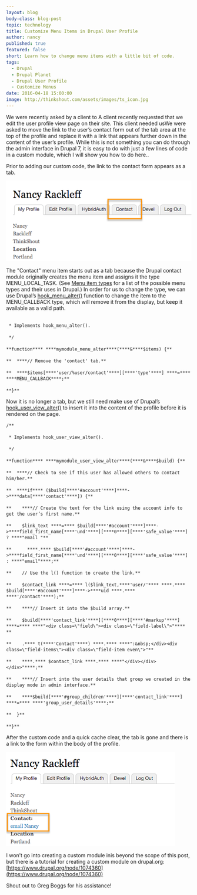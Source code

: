 ```yaml
---
layout: blog
body-class: blog-post
topic: technology
title: Customize Menu Items in Drupal User Profile
author: nancy
published: true
featured: false
short: Learn how to change menu items with a little bit of code.
tags:
  - Drupal
  - Drupal Planet
  - Drupal User Profile
  - Customize Menus
date: 2016-04-18 15:00:00
image: http://thinkshout.com/assets/images/ts_icon.jpg
---
```


We were recently asked by a client to A client recently requested that we edit the user profile view page on their site. This client needed usWe were asked to move the link to the user’s contact form out of the tab area at the top of the profile and replace it with a link that appears further down in the content of the user’s profile. While this is not something you can do through the admin interface in Drupal 7, it is easy to do with just a few lines of code in a custom module, which I will show you how to do here.. 

Prior to adding our custom code, the link to the contact form appears as a tab. 

![Customize Menu 1](/assets/images/blog/custom-menu-1.png)

The "Contact" menu item starts out as a tab because the Drupal contact module originally creates the menu item and assigns it the type MENU_LOCAL_TASK. (See [Menu item types](https://api.drupal.org/api/drupal/includes!menu.inc/group/menu_item_types/7) for a list of the possible menu types and their uses in Drupal.) In order for us to change the type, we can use Drupal’s [hook_menu_alter()](https://api.drupal.org/api/drupal/modules%21system%21system.api.php/function/hook_menu_alter/7) function to change the item to the MENU_CALLBACK type, which will remove it from the display, but keep it available as a valid path. 

``` /**

 * Implements hook_menu_alter().

 */

**function**** ****mymodule_menu_alter****(****&****$items) {**

**  ****// Remove the 'contact' tab.**

**  ****$items[****'user/%user/contact'****][****'type'****] ****=**** ****MENU_CALLBACK****;**

**}**

```

Now it is no longer a tab, but we still need make use of Drupal’s [hook_user_view_alter()](https://api.drupal.org/api/drupal/modules%21user%21user.api.php/function/hook_user_view_alter/7) to insert it into the content of the profile before it is rendered on the page.  

```
/**

 * Implements hook_user_view_alter().

 */

**function**** ****mymodule_user_view_alter****(****&****$build) {**

**  ****// Check to see if this user has allowed others to contact him/her.**

**  ****if**** ($build[****'#account'****]****->****data[****'contact'****]) {**

**    ****// Create the text for the link using the account info to get the user’s first name.**

**    $link_text ****=**** $build[****'#account'****]****->****field_first_name[****'und'****][****0****][****'safe_value'****] ? ****"email "**

**      ****.**** $build[****'#account'****]****->****field_first_name[****'und'****][****0****][****'safe_value'****] : ****"email"****;**

**    // Use the l() function to create the link.**

**    $contact_link ****=**** l($link_text,****'user/'**** ****.**** $build[****'#account'****]****->****uid ****.**** ****'/contact'****);**

**    ****// Insert it into the $build array.**

**    $build[****'contact_link'****][****0****][****'#markup'****] ****=**** ****"<div class=\"field\"><div class=\"field-label\">"**** **

**    .**** t(****'Contact'****) ****.**** ****":&nbsp;</div><div class=\"field-items\"><div class=\"field-item even\">"**

**    ****.**** $contact_link ****.**** ****"</div></div></div>"****;**

**    ****// Insert into the user details that group we created in the display mode in admin interface.**

**    ****$build[****'#group_children'****][****'contact_link'****] ****=**** ****'group_user_details'****;**

**  }**

**}**

```

After the custom code and a quick cache clear, the tab is gone and there is a link to the form within the body of the profile.

![Customize Menu 2](/assets/images/blog/custom-menu-2.png)

I won’t go into creating a custom module inis beyond the scope of this post, but there is a tutorial for creating a custom module on drupal.org: [https://www.drupal.org/node/1074360](https://www.drupal.org/node/1074360) 

Shout out to Greg Boggs for his assistance!


